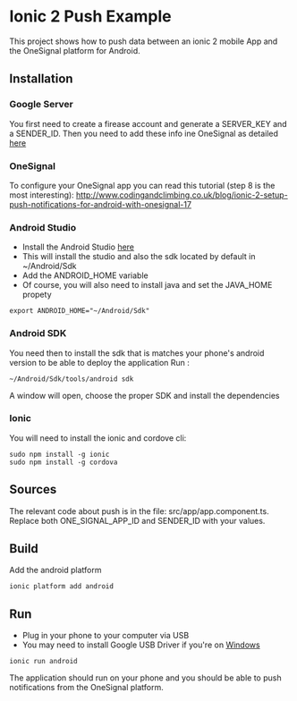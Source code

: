 # Ionic 2 Push Example

This project shows how to push data between an ionic 2 mobile App and the OneSignal platform for Android.

## Installation

### Google Server
You first need to create a firease account and generate a SERVER_KEY and a SENDER_ID.
Then you need to add these info ine OneSignal as detailed [here](https://documentation.onesignal.com/docs/generate-a-google-server-api-key)

### OneSignal
To configure your OneSignal app you can read this tutorial (step 8 is the most interesting):
http://www.codingandclimbing.co.uk/blog/ionic-2-setup-push-notifications-for-android-with-onesignal-17

### Android Studio
- Install the Android Studio [here](https://developer.android.com/studio/index.html)
- This will install the studio and also the sdk located by default in ~/Android/Sdk
- Add the ANDROID_HOME variable
- Of course, you will also need to install java and set the JAVA_HOME propety
```
export ANDROID_HOME="~/Android/Sdk"
```

### Android SDK
You need then to install the sdk that is matches your phone's android version to be able to deploy the application
Run :
```
~/Android/Sdk/tools/android sdk
```
A window will open, choose the proper SDK and install the dependencies

### Ionic
You will need to install the ionic  and cordove cli:
```
sudo npm install -g ionic
sudo npm install -g cordova
```

## Sources
The relevant code about push is in the file: src/app/app.component.ts.
Replace both ONE_SIGNAL_APP_ID and SENDER_ID with your values.

## Build
Add the android platform 
```
ionic platform add android
```

## Run
- Plug in your phone to your computer via USB
- You may need to install Google USB Driver if you're on [Windows](https://developer.android.com/studio/run/win-usb.html)
```
ionic run android
```
The application should run on your phone and you should be able to push notifications from the OneSignal platform.

